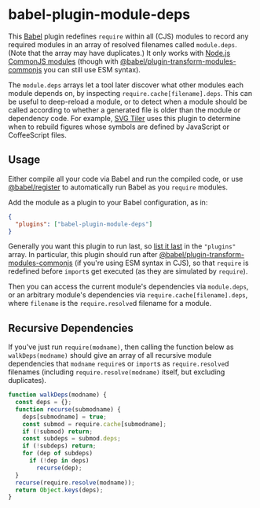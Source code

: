 # babel-plugin-module-deps

This [Babel](https://babeljs.io/) plugin redefines `require`
within all (CJS) modules to record any required modules
in an array of resolved filenames called `module.deps`.
(Note that the array may have duplicates.)
It only works with
[Node.js CommonJS modules](https://nodejs.org/api/modules.html)
(though with
[@babel/plugin-transform-modules-commonjs](https://www.npmjs.com/package/@babel/plugin-transform-modules-commonjs)
you can still use ESM syntax).

The `module.deps` arrays let a tool later discover what other modules
each module depends on, by inspecting `require.cache[filename].deps`.
This can be useful to deep-reload a module, or to detect when a module
should be called according to whether a generated file is older
than the module or dependency code.
For example, [SVG Tiler](https://github.com/edemaine/svgtiler)
uses this plugin to determine when to rebuild figures whose symbols are
defined by JavaScript or CoffeeScript files.

## Usage

Either compile all your code via Babel and run the compiled code, or use
[@babel/register](https://babeljs.io/docs/en/babel-register/)
to automatically run Babel as you `require` modules.

Add the module as a plugin to your Babel configuration, as in:

```json
{
  "plugins": ["babel-plugin-module-deps"]
}
```

Generally you want this plugin to run last,
so [list it last](https://babeljs.io/docs/en/plugins#plugin-ordering)
in the `"plugins"` array.
In particular, this plugin should run after
[@babel/plugin-transform-modules-commonjs](https://www.npmjs.com/package/@babel/plugin-transform-modules-commonjs)
(if you're using ESM syntax in CJS),
so that `require` is redefined before `import`s get executed
(as they are simulated by `require`).

Then you can access the current module's dependencies via `module.deps`,
or an arbitrary module's dependencies via `require.cache[filename].deps`,
where `filename` is the `require.resolve`d filename for a module.

## Recursive Dependencies

If you've just run `require(modname)`, then calling the function below as
`walkDeps(modname)` should give an array of all recursive module dependencies
that `modname` `require`s or `import`s as `require.resolve`d filenames
(including `require.resolve(modname)` itself, but excluding duplicates).

```js
function walkDeps(modname) {
  const deps = {};
  function recurse(submodname) {
    deps[submodname] = true;
    const submod = require.cache[submodname];
    if (!submod) return;
    const subdeps = submod.deps;
    if (!subdeps) return;
    for (dep of subdeps)
      if (!dep in deps)
        recurse(dep);
  }
  recurse(require.resolve(modname));
  return Object.keys(deps);
}
```
